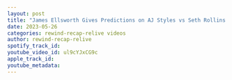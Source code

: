 ```yaml
---
layout: post
title: "James Ellsworth Gives Predictions on AJ Styles vs Seth Rollins at Night of Champions"
date: 2023-05-26
categories: rewind-recap-relive videos
author: rewind-recap-relive
spotify_track_id: 
youtube_video_id: ul9cYJxCG9c
apple_track_id: 
youtube_metadata: 
---
```

